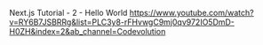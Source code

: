 Next.js Tutorial - 2 - Hello World
https://www.youtube.com/watch?v=RY6B7JSBRRg&list=PLC3y8-rFHvwgC9mj0qv972IO5DmD-H0ZH&index=2&ab_channel=Codevolution